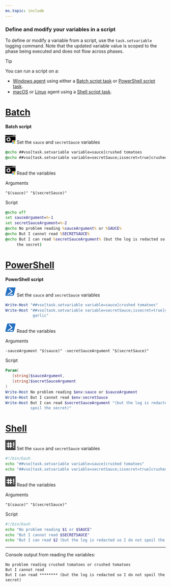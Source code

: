 ```yaml
---
ms.topic: include
---
```


<h3 id="set-in-script">Define and modify your variables in a script</h3>

To define or modify a variable from a script, use the `task.setvariable` logging command. Note that the updated variable value is scoped to the phase being executed and does not flow across phases. 

> [!TIP]
> 
> You can run a script on a:
> 
> * [Windows agent](../agents/v2-windows.md) using either a [Batch script task](../tasks/utility/batch-script.md) or [PowerShell script task](../tasks/utility/powershell.md).
> * [macOS](../agents/v2-osx.md) or [Linux](../agents/v2-linux.md) agent using a [Shell script task](../tasks/utility/shell-script.md).



# [Batch](#tab/batch)

**Batch script**

![icon](../tasks/utility/_img/batch-script.png) Set the `sauce` and `secretSauce` variables

```bat
@echo ##vso[task.setvariable variable=sauce]crushed tomatoes
@echo ##vso[task.setvariable variable=secretSauce;issecret=true]crushed tomatoes with garlic
```

![icon](../tasks/utility/_img/batch-script.png) Read the variables

Arguments

```arguments
"$(sauce)" "$(secretSauce)"
```

Script

 ```bat
@echo off
set sauceArgument=%~1
set secretSauceArgument=%~2
@echo No problem reading %sauceArgument% or %SAUCE%
@echo But I cannot read %SECRETSAUCE%
@echo But I can read %secretSauceArgument% (but the log is redacted so I do not spoil
      the secret)
```

# [PowerShell](#tab/powershell)

**PowerShell script**

![icon](../tasks/utility/_img/powershell.png) Set the `sauce` and `secretSauce` variables

```powershell
Write-Host "##vso[task.setvariable variable=sauce]crushed tomatoes"
Write-Host "##vso[task.setvariable variable=secretSauce;issecret=true]crushed tomatoes with
            garlic"
```

![icon](../tasks/utility/_img/powershell.png) Read the variables

Arguments

```arguments
-sauceArgument "$(sauce)" -secretSauceArgument "$(secretSauce)"
```

Script

```powershell
Param(
   [string]$sauceArgument,
   [string]$secretSauceArgument
)
Write-Host No problem reading $env:sauce or $sauceArgument
Write-Host But I cannot read $env:secretSauce
Write-Host But I can read $secretSauceArgument "(but the log is redacted so I do not
           spoil the secret)"
```

# [Shell](#tab/shell)

![icon](../tasks/utility/_img/shell-script.png) Set the `sauce` and `secretSauce` variables

```bash
#!/bin/bash
echo "##vso[task.setvariable variable=sauce]crushed tomatoes"
echo "##vso[task.setvariable variable=secretSauce;issecret=true]crushed tomatoes with garlic"
```

![icon](../tasks/utility/_img/shell-script.png) Read the variables

Arguments

```arguments
"$(sauce)" "$(secretSauce)"
```

Script

```bash
#!/bin/bash
echo "No problem reading $1 or $SAUCE"
echo "But I cannot read $SECRETSAUCE"
echo "But I can read $2 (but the log is redacted so I do not spoil the secret)"
```

---

Console output from reading the variables:

```output
No problem reading crushed tomatoes or crushed tomatoes
But I cannot read 
But I can read ******** (but the log is redacted so I do not spoil the secret)
```

